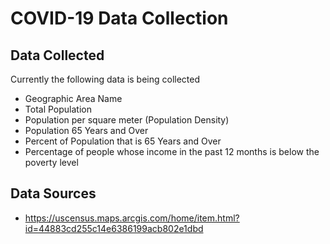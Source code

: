 # COVID-19 Data Collection

## Data Collected
Currently the following data is being collected
- Geographic Area Name
- Total Population
- Population per square meter (Population Density)
- Population 65 Years and Over
- Percent of Population that is 65 Years and Over
- Percentage of people whose income in the past 12 months is below the poverty level

## Data Sources
- https://uscensus.maps.arcgis.com/home/item.html?id=44883cd255c14e6386199acb802e1dbd
